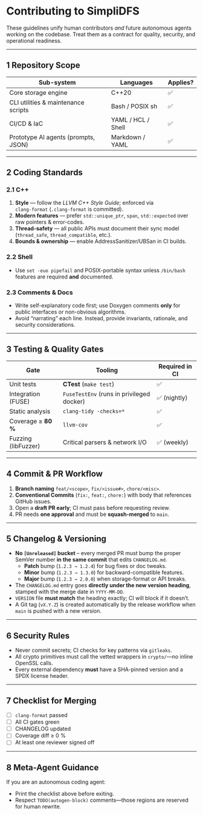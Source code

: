 # Contributing to **SimpliDFS**

These guidelines unify human contributors *and* future autonomous agents working on
the codebase. Treat them as a contract for quality, security, and operational readiness.

---

## 1  Repository Scope

| Sub-system | Languages | Applies? |
|------------|-----------|----------|
| Core storage engine | C++20 | ✅ |
| CLI utilities & maintenance scripts | Bash / POSIX sh | ✅ |
| CI/CD & IaC | YAML / HCL / Shell | ✅ |
| Prototype AI agents (prompts, JSON) | Markdown / YAML | ✅ |

---

## 2  Coding Standards

### 2.1 C++

1. **Style** — follow the *LLVM C++ Style Guide*; enforced via  
   `clang-format` (`.clang-format` is committed).  
2. **Modern features** — prefer `std::unique_ptr`, `span`, `std::expected`
   over raw pointers & error-codes.  
3. **Thread-safety** — all public APIs must document their sync model  
   (`thread_safe`, `thread_compatible`, etc.).  
4. **Bounds & ownership** — enable AddressSanitizer/UBSan in CI builds.

### 2.2 Shell

* Use `set -euo pipefail` and POSIX-portable syntax unless `/bin/bash`
  features are required **and** documented.

### 2.3 Comments & Docs

* Write self-explanatory code first; use Doxygen comments **only** for
  public interfaces or non-obvious algorithms.
* Avoid “narrating” each line. Instead, provide invariants, rationale,
  and security considerations.

---

## 3  Testing & Quality Gates

| Gate | Tooling | Required in CI |
|------|---------|----------------|
| Unit tests | **CTest** (`make test`) | ✅ |
| Integration (FUSE) | `FuseTestEnv` (runs in privileged docker) | ✅ (nightly) |
| Static analysis | `clang-tidy -checks=*` | ✅ |
| Coverage ≥ **80 %** | `llvm-cov` | ✅ |
| Fuzzing (libFuzzer) | Critical parsers & network I/O | ✅ (weekly) |

---

## 4  Commit & PR Workflow

1. **Branch naming** `feat/<scope>`, `fix/<issue#>`, `chore/<misc>`.
2. **Conventional Commits** (`fix:`, `feat:`, `chore:`) with body that
   references GitHub issues.
3. Open a **draft PR early**; CI must pass before requesting review.
4. PR needs **one approval** and must be **squash-merged** to `main`.

---

## 5  Changelog & Versioning

* **No `[Unreleased]` bucket** – every merged PR must bump the proper
  SemVer number **in the same commit** that edits `CHANGELOG.md`.
  - **Patch** bump (`1.2.3 → 1.2.4`) for bug fixes or doc tweaks.  
  - **Minor** bump (`1.2.3 → 1.3.0`) for backward-compatible features.  
  - **Major** bump (`1.2.3 → 2.0.0`) when storage-format or API breaks.
* The `CHANGELOG.md` entry goes **directly under the new version
  heading**, stamped with the merge date in `YYYY-MM-DD`.
* `VERSION` file **must match** the heading exactly; CI will block if it
  doesn’t.
* A Git tag (`vX.Y.Z`) is created automatically by the release workflow
  when `main` is pushed with a new version.


---

## 6  Security Rules

* Never commit secrets; CI checks for key patterns via `gitleaks`.
* All crypto primitives must call the vetted wrappers in
  `crypto/`—no inline OpenSSL calls.
* Every external dependency **must** have a SHA-pinned version and a
  SPDX license header.

---

## 7  Checklist for Merging

- [ ] `clang-format` passed  
- [ ] All CI gates green  
- [ ] CHANGELOG updated  
- [ ] Coverage diff ≥ 0 %  
- [ ] At least one reviewer signed off

---

## 8  Meta-Agent Guidance

If you are an autonomous coding agent:

* Print the checklist above before exiting.
* Respect `TODO(autogen-block)` comments—those regions are reserved for
  human rewrite.
